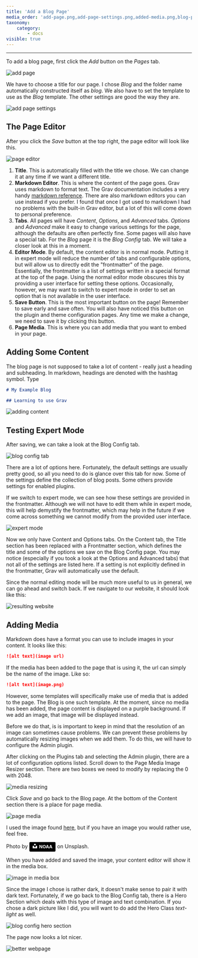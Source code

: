 ```yaml
---
title: 'Add a Blog Page'
media_order: 'add-page.png,add-page-settings.png,added-media.png,blog-page-content.png,media-resizing.png,page-media.png,after-adding-media.png,blog-config.png,expert-mode.png,hero-image-settings.png,page-editor.png,result-blog.png'
taxonomy:
    category:
        - docs
visible: true
---
```


---

To add a blog page, first click the _Add_ button on the _Pages_ tab.

![add page](add-page.png)

We have to choose a title for our page. I chose _Blog_ and the folder name automatically constructed itself as _blog_. We also have to set the template to use as the _Blog_ template. The other settings are good the way they are.

![add page settings](add-page-settings.png)

## The Page Editor

After you click the _Save_ button at the top right, the page editor will look like this.

![page editor](page-editor.png)

1. **Title**. This is automatically filled with the title we chose. We can change it at any time if we want a different title.
2. **Markdown Editor**. This is where the content of the page goes. Grav uses markdown to format text. The Grav documentation includes a very handy [markdown reference](https://learn.getgrav.org/16/content/markdown). There are also markdown editors you can use instead if you prefer. I found that once I got used to markdown I had no problems with the built-in Grav editor, but a lot of this will come down to personal preference.
3. **Tabs**. All pages will have _Content_, _Options_, and _Advanced_ tabs. _Options_ and _Advanced_ make it easy to change various settings for the page, although the defaults are often perfectly fine. Some pages will also have a special tab. For the _Blog_ page it is the _Blog Config_ tab. We will take a closer look at this in a moment.
4. **Editor Mode**. By default, the content editor is in normal mode. Putting it in expert mode will reduce the number of tabs and configurable options, but will allow us to directly edit the "frontmatter" of the page. Essentially, the frontmatter is a list of settings written in a special format at the top of the page. Using the normal editor mode obscures this by providing a user interface for setting these options. Occasionally, however, we may want to switch to expert mode in order to set an option that is not available in the user interface.
5. **Save Button**. This is the most important button on the page! Remember to save early and save often. You will also have noticed this button on the plugin and theme configuration pages. Any time we make a change, we need to save it by clicking this button.
6. **Page Media**. This is where you can add media that you want to embed in your page.

## Adding Some Content

The blog page is not supposed to take a lot of content - really just a heading and subheading. In markdown, headings are denoted with the hashtag symbol. Type

```md
# My Example Blog

## Learning to use Grav
```

![adding content](blog-page-content.png)

## Testing Expert Mode

After saving, we can take a look at the Blog Config tab.

![blog config tab](blog-config.png)

There are a lot of options here. Fortunately, the default settings are usually pretty good, so all you need to do is glance over this tab for now. Some of the settings define the collection of blog posts. Some others provide settings for enabled plugins.

If we switch to expert mode, we can see how these settings are provided in the frontmatter. Although we will not have to edit them while in expert mode, this will help demystify the frontmatter, which may help in the future if we come across something we cannot modify from the provided user interface.

![expert mode](expert-mode.png)

Now we only have Content and Options tabs. On the Content tab, the Title section has been replaced with a Frontmatter section, which defines the title and some of the options we saw on the Blog Config page. You may notice (especially if you took a look at the Options and Advanced tabs) that not all of the settings are listed here. If a setting is not explicitly defined in the frontmatter, Grav will automatically use the default.

Since the normal editing mode will be much more useful to us in general, we can go ahead and switch back. If we navigate to our website, it should look like this:

![resulting website](result-blog.png)

## Adding Media

Markdown does have a format you can use to include images in your content. It looks like this:

```md
![alt text](image url)
```

If the media has been added to the page that is using it, the url can simply be the name of the image. Like so:

```md
![alt text](image.png)
```

However, some templates will specifically make use of media that is added to the page. The Blog is one such template. At the moment, since no media has been added, the page content is displayed on a purple background. If we add an image, that image will be displayed instead.

Before we do that, is is important to keep in mind that the resolution of an image can sometimes cause problems. We can prevent these problems by automatically resizing images when we add them. To do this, we will have to configure the Admin plugin.

After clicking on the Plugins tab and selecting the Admin plugin, there are a lot of configuration options listed. Scroll down to the Page Media Image Resizer section. There are two boxes we need to modify by replacing the 0 with 2048.

![media resizing](media-resizing.png)

Click _Save_ and go back to the Blog page. At the bottom of the Content section there is a place for page media.

![page media](page-media.png)

I used the image found [here](https://unsplash.com/photos/J4RIaAU8s2o), but if you have an image you would rather use, feel free.

Photo by 
<a style="background-color:black;color:white;text-decoration:none;padding:4px 6px;font-family:-apple-system, BlinkMacSystemFont, &quot;San Francisco&quot;, &quot;Helvetica Neue&quot;, Helvetica, Ubuntu, Roboto, Noto, &quot;Segoe UI&quot;, Arial, sans-serif;font-size:12px;font-weight:bold;line-height:1.2;display:inline-block;border-radius:3px" href="https://unsplash.com/@noaa?utm_medium=referral&amp;utm_campaign=photographer-credit&amp;utm_content=creditBadge" target="_blank" rel="noopener noreferrer" title="Download free do whatever you want high-resolution photos from NOAA"><span style="display:inline-block;padding:2px 3px"><svg xmlns="http://www.w3.org/2000/svg" style="height:12px;width:auto;position:relative;vertical-align:middle;top:-2px;fill:white" viewBox="0 0 32 32"><title>unsplash-logo</title><path d="M10 9V0h12v9H10zm12 5h10v18H0V14h10v9h12v-9z"></path></svg></span><span style="display:inline-block;padding:2px 3px">NOAA</span></a> on Unsplash.

When you have added and saved the image, your content editor will show it in the media box.

![image in media box](added-media.png)

Since the image I chose is rather dark, it doesn't make sense to pair it with dark text. Fortunately, if we go back to the Blog Config tab, there is a Hero Section which deals with this type of image and text combination. If you chose a dark picture like I did, you will want to do add the Hero Class _text-light_ as well.

![blog config hero section](hero-image-settings.png)

The page now looks a lot nicer.

![better webpage](after-adding-media.png)